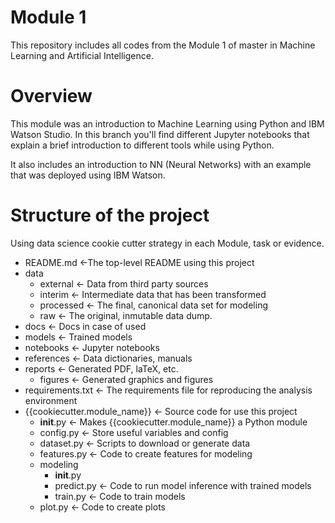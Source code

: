 # Module 1
This repository includes all codes from the Module 1 of master in Machine Learning and Artificial Intelligence.

# Overview

This module was an introduction to Machine Learning using Python and IBM Watson Studio. In this branch you'll find different Jupyter notebooks that explain a brief introduction to different tools while using Python.

It also includes an introduction to NN (Neural Networks) with an example that was deployed using IBM Watson.

# Structure of the project

Using data science cookie cutter strategy in each Module, task or evidence.

- README.md                     <-The top-level README using this project
- data                          
  - external                    <- Data from third party sources
  - interim                     <- Intermediate data that has been transformed
  - processed                   <- The final, canonical data set for modeling
  - raw                         <- The original, inmutable data dump.
- docs                          <- Docs in case of used
- models                        <- Trained models
- notebooks                     <- Jupyter notebooks
- references                    <- Data dictionaries, manuals
- reports                       <- Generated PDF, laTeX, etc.
  - figures                     <- Generated graphics and figures
- requirements.txt              <- The requirements file for reproducing the analysis environment
- {{cookiecutter.module_name}}  <- Source code for use this project
  - __init__.py                 <- Makes {{cookiecutter.module_name}} a Python module
  - config.py                   <- Store useful variables and config
  - dataset.py                  <- Scripts to download or generate data
  - features.py                 <- Code to create features for modeling
  - modeling        
    - __init__.py               
    - predict.py                <- Code to run model inference with trained models
    - train.py                  <- Code to train models
  - plot.py                     <- Code to create plots